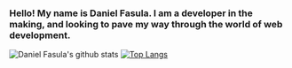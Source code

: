### Hello! My name is Daniel Fasula. I am a developer in the making, and looking to pave my way through the world of web development. 


![Daniel Fasula's github stats](https://github-readme-stats.vercel.app/api?username=danielfasula&theme=midnight-purple&show_icons=true&count_private=true)
<a href="/" align="left">
   [![Top Langs](https://github-readme-stats.vercel.app/api/top-langs/?username=danielfasula&theme=midnight-purple&layout=compact)](https://github.com/anuraghazra/github-readme-stats)
  </a>
<!--
**danielfasula/danielfasula** is a ✨ _special_ ✨ repository because its `README.md` (this file) appears on your GitHub profile.

Here are some ideas to get you started:

- 🔭 I’m currently working on ...
- 🌱 I’m currently learning ...
- 👯 I’m looking to collaborate on ...
- 🤔 I’m looking for help with ...
- 💬 Ask me about ...
- 📫 How to reach me: ...
- 😄 Pronouns: ...
- ⚡ Fun fact: ...
-->
